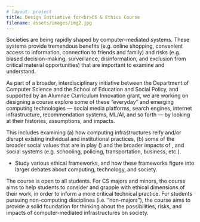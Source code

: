 ```yaml
---
# layout: project
title: Design Initiative for<br>CS & Ethics Course
filename: assets/images/img2.jpg
---
```


Societies are being rapidly shaped by computer-mediated systems. These systems provide tremendous benefits (e.g. online shopping, convenient access to information, connection to friends and family) and risks (e.g. biased decision-making, surveillance, disinformation, and exclusion from critical material opportunities) that are important to examine and understand.

As part of a broader, interdisciplinary initiative between the Department of Computer Science and the School of Education and Social Policy, and supported by an Alumnae Curriculum Innovation grant, we are working on designing a course explore some of these “everyday” and emerging computing technologies — social media platforms, search engines, internet infrastructure, recommendation systems, ML/AI, and so forth — by looking at their histories, assumptions, and impacts. 

This includes examining (a) how computing infrastructures reify and/or disrupt existing individual and institutional practices, (b) some of the broader social values that are in play () and the broader impacts of , and social systems (e.g. schooling, policing, transportation, business, etc.).
* Study various ethical frameworks, and how these frameworks figure into larger debates about computing, technology, and society.

The course is open to all students. For CS majors and minors, the course aims to help students to consider and grapple with ethical dimensions of their work, in order to inform a more critical technical practice. For students pursuing non-computing disciplines (i.e. “non-majors”), the course aims to provide a solid foundation for thinking about the possibilities, risks, and impacts of computer-mediated infrastructures on society. 

